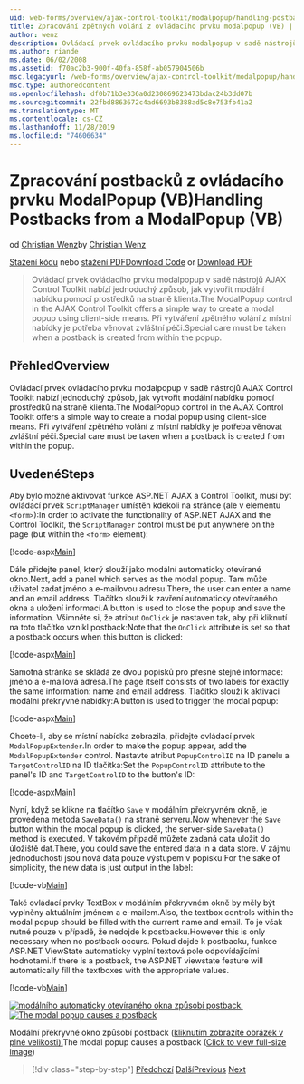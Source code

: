 ```yaml
---
uid: web-forms/overview/ajax-control-toolkit/modalpopup/handling-postbacks-from-a-modalpopup-vb
title: Zpracování zpětných volání z ovládacího prvku modalpopup (VB) | Microsoft Docs
author: wenz
description: Ovládací prvek ovládacího prvku modalpopup v sadě nástrojů AJAX Control Toolkit nabízí jednoduchý způsob, jak vytvořit modální nabídku pomocí prostředků na straně klienta. Zvláštní péči je potřeba vzít v případě POS...
ms.author: riande
ms.date: 06/02/2008
ms.assetid: f70ac2b3-900f-40fa-858f-ab057904506b
msc.legacyurl: /web-forms/overview/ajax-control-toolkit/modalpopup/handling-postbacks-from-a-modalpopup-vb
msc.type: authoredcontent
ms.openlocfilehash: df0b71b3e336a0d230869623473bdac24b3dd07b
ms.sourcegitcommit: 22fbd8863672c4ad6693b8388ad5c8e753fb41a2
ms.translationtype: MT
ms.contentlocale: cs-CZ
ms.lasthandoff: 11/28/2019
ms.locfileid: "74606634"
---
```

# <a name="handling-postbacks-from-a-modalpopup-vb"></a><span data-ttu-id="e20e3-104">Zpracování postbacků z ovládacího prvku ModalPopup (VB)</span><span class="sxs-lookup"><span data-stu-id="e20e3-104">Handling Postbacks from a ModalPopup (VB)</span></span>

<span data-ttu-id="e20e3-105">od [Christian Wenz](https://github.com/wenz)</span><span class="sxs-lookup"><span data-stu-id="e20e3-105">by [Christian Wenz](https://github.com/wenz)</span></span>

<span data-ttu-id="e20e3-106">[Stažení kódu](https://download.microsoft.com/download/2/4/0/24052038-f942-4336-905b-b60ae56f0dd5/ModalPopup3.vb.zip) nebo [stažení PDF](https://download.microsoft.com/download/b/6/a/b6ae89ee-df69-4c87-9bfb-ad1eb2b23373/modalpopup3VB.pdf)</span><span class="sxs-lookup"><span data-stu-id="e20e3-106">[Download Code](https://download.microsoft.com/download/2/4/0/24052038-f942-4336-905b-b60ae56f0dd5/ModalPopup3.vb.zip) or [Download PDF](https://download.microsoft.com/download/b/6/a/b6ae89ee-df69-4c87-9bfb-ad1eb2b23373/modalpopup3VB.pdf)</span></span>

> <span data-ttu-id="e20e3-107">Ovládací prvek ovládacího prvku modalpopup v sadě nástrojů AJAX Control Toolkit nabízí jednoduchý způsob, jak vytvořit modální nabídku pomocí prostředků na straně klienta.</span><span class="sxs-lookup"><span data-stu-id="e20e3-107">The ModalPopup control in the AJAX Control Toolkit offers a simple way to create a modal popup using client-side means.</span></span> <span data-ttu-id="e20e3-108">Při vytváření zpětného volání z místní nabídky je potřeba věnovat zvláštní péči.</span><span class="sxs-lookup"><span data-stu-id="e20e3-108">Special care must be taken when a postback is created from within the popup.</span></span>

## <a name="overview"></a><span data-ttu-id="e20e3-109">Přehled</span><span class="sxs-lookup"><span data-stu-id="e20e3-109">Overview</span></span>

<span data-ttu-id="e20e3-110">Ovládací prvek ovládacího prvku modalpopup v sadě nástrojů AJAX Control Toolkit nabízí jednoduchý způsob, jak vytvořit modální nabídku pomocí prostředků na straně klienta.</span><span class="sxs-lookup"><span data-stu-id="e20e3-110">The ModalPopup control in the AJAX Control Toolkit offers a simple way to create a modal popup using client-side means.</span></span> <span data-ttu-id="e20e3-111">Při vytváření zpětného volání z místní nabídky je potřeba věnovat zvláštní péči.</span><span class="sxs-lookup"><span data-stu-id="e20e3-111">Special care must be taken when a postback is created from within the popup.</span></span>

## <a name="steps"></a><span data-ttu-id="e20e3-112">Uvedené</span><span class="sxs-lookup"><span data-stu-id="e20e3-112">Steps</span></span>

<span data-ttu-id="e20e3-113">Aby bylo možné aktivovat funkce ASP.NET AJAX a Control Toolkit, musí být ovládací prvek `ScriptManager` umístěn kdekoli na stránce (ale v elementu `<form>`):</span><span class="sxs-lookup"><span data-stu-id="e20e3-113">In order to activate the functionality of ASP.NET AJAX and the Control Toolkit, the `ScriptManager` control must be put anywhere on the page (but within the `<form>` element):</span></span>

[!code-aspx[Main](handling-postbacks-from-a-modalpopup-vb/samples/sample1.aspx)]

<span data-ttu-id="e20e3-114">Dále přidejte panel, který slouží jako modální automaticky otevírané okno.</span><span class="sxs-lookup"><span data-stu-id="e20e3-114">Next, add a panel which serves as the modal popup.</span></span> <span data-ttu-id="e20e3-115">Tam může uživatel zadat jméno a e-mailovou adresu.</span><span class="sxs-lookup"><span data-stu-id="e20e3-115">There, the user can enter a name and an email address.</span></span> <span data-ttu-id="e20e3-116">Tlačítko slouží k zavření automaticky otevíraného okna a uložení informací.</span><span class="sxs-lookup"><span data-stu-id="e20e3-116">A button is used to close the popup and save the information.</span></span> <span data-ttu-id="e20e3-117">Všimněte si, že atribut `OnClick` je nastaven tak, aby při kliknutí na toto tlačítko vznikl postback:</span><span class="sxs-lookup"><span data-stu-id="e20e3-117">Note that the `OnClick` attribute is set so that a postback occurs when this button is clicked:</span></span>

[!code-aspx[Main](handling-postbacks-from-a-modalpopup-vb/samples/sample2.aspx)]

<span data-ttu-id="e20e3-118">Samotná stránka se skládá ze dvou popisků pro přesně stejné informace: jméno a e-mailová adresa.</span><span class="sxs-lookup"><span data-stu-id="e20e3-118">The page itself consists of two labels for exactly the same information: name and email address.</span></span> <span data-ttu-id="e20e3-119">Tlačítko slouží k aktivaci modální překryvné nabídky:</span><span class="sxs-lookup"><span data-stu-id="e20e3-119">A button is used to trigger the modal popup:</span></span>

[!code-aspx[Main](handling-postbacks-from-a-modalpopup-vb/samples/sample3.aspx)]

<span data-ttu-id="e20e3-120">Chcete-li, aby se místní nabídka zobrazila, přidejte ovládací prvek `ModalPopupExtender`.</span><span class="sxs-lookup"><span data-stu-id="e20e3-120">In order to make the popup appear, add the `ModalPopupExtender` control.</span></span> <span data-ttu-id="e20e3-121">Nastavte atribut `PopupControlID` na ID panelu a `TargetControlID` na ID tlačítka:</span><span class="sxs-lookup"><span data-stu-id="e20e3-121">Set the `PopupControlID` attribute to the panel's ID and `TargetControlID` to the button's ID:</span></span>

[!code-aspx[Main](handling-postbacks-from-a-modalpopup-vb/samples/sample4.aspx)]

<span data-ttu-id="e20e3-122">Nyní, když se klikne na tlačítko `Save` v modálním překryvném okně, je provedena metoda `SaveData()` na straně serveru.</span><span class="sxs-lookup"><span data-stu-id="e20e3-122">Now whenever the `Save` button within the modal popup is clicked, the server-side `SaveData()` method is executed.</span></span> <span data-ttu-id="e20e3-123">V takovém případě můžete zadaná data uložit do úložiště dat.</span><span class="sxs-lookup"><span data-stu-id="e20e3-123">There, you could save the entered data in a data store.</span></span> <span data-ttu-id="e20e3-124">V zájmu jednoduchosti jsou nová data pouze výstupem v popisku:</span><span class="sxs-lookup"><span data-stu-id="e20e3-124">For the sake of simplicity, the new data is just output in the label:</span></span>

[!code-vb[Main](handling-postbacks-from-a-modalpopup-vb/samples/sample5.vb)]

<span data-ttu-id="e20e3-125">Také ovládací prvky TextBox v modálním překryvném okně by měly být vyplněny aktuálním jménem a e-mailem.</span><span class="sxs-lookup"><span data-stu-id="e20e3-125">Also, the textbox controls within the modal popup should be filled with the current name and email.</span></span> <span data-ttu-id="e20e3-126">To je však nutné pouze v případě, že nedojde k postbacku.</span><span class="sxs-lookup"><span data-stu-id="e20e3-126">However this is only necessary when no postback occurs.</span></span> <span data-ttu-id="e20e3-127">Pokud dojde k postbacku, funkce ASP.NET ViewState automaticky vyplní textová pole odpovídajícími hodnotami.</span><span class="sxs-lookup"><span data-stu-id="e20e3-127">If there is a postback, the ASP.NET viewstate feature will automatically fill the textboxes with the appropriate values.</span></span>

[!code-vb[Main](handling-postbacks-from-a-modalpopup-vb/samples/sample6.vb)]

<span data-ttu-id="e20e3-128">[![modálního automaticky otevíraného okna způsobí postback.](handling-postbacks-from-a-modalpopup-vb/_static/image2.png)](handling-postbacks-from-a-modalpopup-vb/_static/image1.png)</span><span class="sxs-lookup"><span data-stu-id="e20e3-128">[![The modal popup causes a postback](handling-postbacks-from-a-modalpopup-vb/_static/image2.png)](handling-postbacks-from-a-modalpopup-vb/_static/image1.png)</span></span>

<span data-ttu-id="e20e3-129">Modální překryvné okno způsobí postback ([kliknutím zobrazíte obrázek v plné velikosti).](handling-postbacks-from-a-modalpopup-vb/_static/image3.png)</span><span class="sxs-lookup"><span data-stu-id="e20e3-129">The modal popup causes a postback ([Click to view full-size image](handling-postbacks-from-a-modalpopup-vb/_static/image3.png))</span></span>

> [!div class="step-by-step"]
> <span data-ttu-id="e20e3-130">[Předchozí](using-modalpopup-with-a-repeater-control-vb.md)
> [Další](positioning-a-modalpopup-vb.md)</span><span class="sxs-lookup"><span data-stu-id="e20e3-130">[Previous](using-modalpopup-with-a-repeater-control-vb.md)
[Next](positioning-a-modalpopup-vb.md)</span></span>
